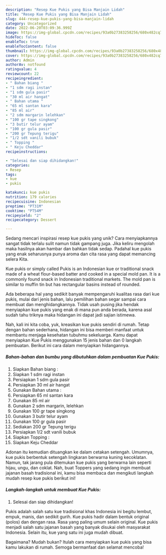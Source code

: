 ```yaml
---
description: "Resep Kue Pukis yang Bisa Manjain Lidah"
title: "Resep Kue Pukis yang Bisa Manjain Lidah"
slug: 444-resep-kue-pukis-yang-bisa-manjain-lidah
category: Uncategorized
date: 2022-06-20T03:09:36.999Z
image: https://img-global.cpcdn.com/recipes/93a0b27383258256/680x482cq70/kue-pukis-foto-resep-utama.jpg
hideToc: false
enableToc: true
enableTocContent: false
thumbnail: https://img-global.cpcdn.com/recipes/93a0b27383258256/680x482cq70/kue-pukis-foto-resep-utama.jpg
cover: https://img-global.cpcdn.com/recipes/93a0b27383258256/680x482cq70/kue-pukis-foto-resep-utama.jpg
author: Admin
authorAv: notfound
ratingvalue: 4
reviewcount: 22
recipeingredient:
- " Bahan biang "
- "1 sdm ragi instan"
- "1 sdm gula pasir"
- "30 ml air hangat"
- " Bahan utama "
- "65 ml santan kara"
- "85 ml air"
- "2 sdm margarin lelehkan"
- "100 gr tape singkong"
- "3 butir telur ayam"
- "100 gr gula pasir"
- "200 gr Tepung terigu"
- "1/2 sdt vanili bubuk"
- " Topping "
- " Keju Cheddar"
recipeinstructions:

- "Selesai dan siap dihidangkan!"
categories:
- Resep
tags:
- kue
- pukis

katakunci: kue pukis 
nutrition: 179 calories
recipecuisine: Indonesian
preptime: "PT31M"
cooktime: "PT54M"
recipeyield: "2"
recipecategory: Dessert

---
```





Sedang mencari inspirasi resep kue pukis yang unik? Cara menyiapkannya sangat tidak terlalu sulit namun tidak gampang juga. Jika keliru mengolah maka hasilnya akan hambar dan bahkan tidak sedap. Padahal kue pukis yang enak seharusnya punya aroma dan cita rasa yang dapat memancing selera Kita.





Kue pukis or simply called Pukis is an Indonesian kue or traditional snack made of a wheat flour-based batter and cooked in a special mold pan. It is a commonly found snack in Indonesian traditional markets. The mold pan is similar to muffin tin but has rectangular basins instead of rounded.

Ada beberapa hal yang sedikit banyak mempengaruhi kualitas rasa dari kue pukis, mulai dari jenis bahan, lalu pemilihan bahan segar sampai cara membuat dan menghidangkannya. Tidak usah pusing jika hendak menyiapkan kue pukis yang enak di mana pun anda berada, karena asal sudah tahu triknya maka hidangan ini dapat jadi sajian istimewa.






Nah, kali ini kita coba, yuk, kreasikan kue pukis sendiri di rumah. Tetap dengan bahan sederhana, hidangan ini bisa memberi manfaat untuk membantu menjaga kesehatan tubuhmu sekeluarga. Kamu dapat menyiapkan Kue Pukis menggunakan 15 jenis bahan dan 0 langkah pembuatan. Berikut ini cara dalam menyiapkan hidangannya.

<!--inarticleads1-->

##### Bahan-bahan dan bumbu yang dibutuhkan dalam pembuatan Kue Pukis:

1. Siapkan  Bahan biang :
1. Siapkan 1 sdm ragi instan
1. Persiapkan 1 sdm gula pasir
1. Persiapkan 30 ml air hangat
1. Gunakan  Bahan utama :
1. Persiapkan 65 ml santan kara
1. Gunakan 85 ml air
1. Gunakan 2 sdm margarin, lelehkan
1. Gunakan 100 gr tape singkong
1. Gunakan 3 butir telur ayam
1. Gunakan 100 gr gula pasir
1. Sediakan 200 gr Tepung terigu
1. Persiapkan 1/2 sdt vanili bubuk
1. Siapkan  Topping :
1. Siapkan  Keju Cheddar


Adonan itu kemudian dituangkan ke dalam cetakan setengah. Umumnya, kue pukis berbentuk setengah lingkaran berwarna kuning kecoklatan. Namun, tak jarang pula ditemukan kue pukis yang berwarna lain seperti hijau, ungu, dan coklat. Nah, buat Toppers yang sedang ingin membuat jajanan basah tradisional ini, kamu bisa membaca dan mengikuti langkah mudah resep kue pukis berikut ini! 

<!--inarticleads2-->

##### Langkah-langkah untuk membuat Kue Pukis:


1. Selesai dan siap dihidangkan!

Pukis adalah salah satu kue tradisional khas Indonesia ini begitu lembut, empuk, manis, dan sedikit gurih. Kue pukis hadir dalam bentuk original (polos) dan dengan rasa. Rasa yang paling umum selain original. Kue pukis menjadi salah satu jajanan basah yang banyak disukai oleh masyarakat Indonesia. Selain itu, kue yang satu ini juga mudah dibuat. 

Bagaimana? Mudah bukan? Itulah cara menyiapkan kue pukis yang bisa kamu lakukan di rumah. Semoga bermanfaat dan selamat mencoba!
